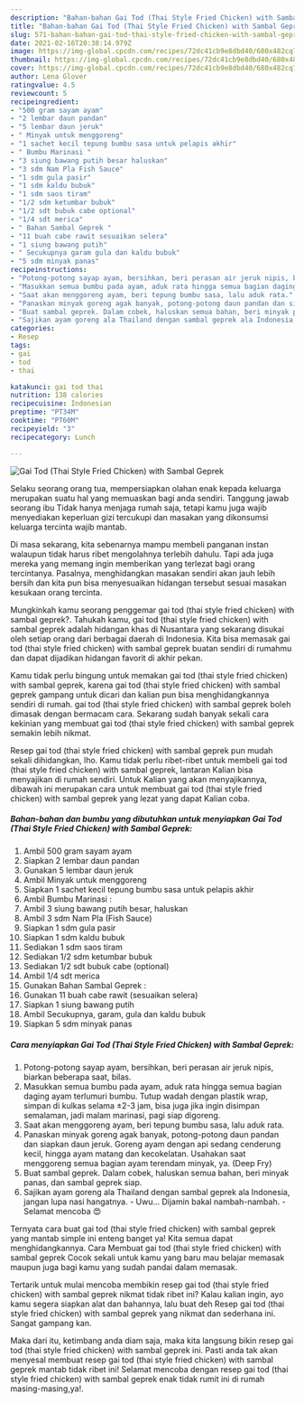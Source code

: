 ```yaml
---
description: "Bahan-bahan Gai Tod (Thai Style Fried Chicken) with Sambal Geprek yang lezat dan Mudah Dibuat"
title: "Bahan-bahan Gai Tod (Thai Style Fried Chicken) with Sambal Geprek yang lezat dan Mudah Dibuat"
slug: 571-bahan-bahan-gai-tod-thai-style-fried-chicken-with-sambal-geprek-yang-lezat-dan-mudah-dibuat
date: 2021-02-16T20:38:14.979Z
image: https://img-global.cpcdn.com/recipes/72dc41cb9e8dbd40/680x482cq70/gai-tod-thai-style-fried-chicken-with-sambal-geprek-foto-resep-utama.jpg
thumbnail: https://img-global.cpcdn.com/recipes/72dc41cb9e8dbd40/680x482cq70/gai-tod-thai-style-fried-chicken-with-sambal-geprek-foto-resep-utama.jpg
cover: https://img-global.cpcdn.com/recipes/72dc41cb9e8dbd40/680x482cq70/gai-tod-thai-style-fried-chicken-with-sambal-geprek-foto-resep-utama.jpg
author: Lena Glover
ratingvalue: 4.5
reviewcount: 5
recipeingredient:
- "500 gram sayam ayam"
- "2 lembar daun pandan"
- "5 lembar daun jeruk"
- " Minyak untuk menggoreng"
- "1 sachet kecil tepung bumbu sasa untuk pelapis akhir"
- " Bumbu Marinasi "
- "3 siung bawang putih besar haluskan"
- "3 sdm Nam Pla Fish Sauce"
- "1 sdm gula pasir"
- "1 sdm kaldu bubuk"
- "1 sdm saos tiram"
- "1/2 sdm ketumbar bubuk"
- "1/2 sdt bubuk cabe optional"
- "1/4 sdt merica"
- " Bahan Sambal Geprek "
- "11 buah cabe rawit sesuaikan selera"
- "1 siung bawang putih"
- " Secukupnya garam gula dan kaldu bubuk"
- "5 sdm minyak panas"
recipeinstructions:
- "Potong-potong sayap ayam, bersihkan, beri perasan air jeruk nipis, biarkan beberapa saat, bilas."
- "Masukkan semua bumbu pada ayam, aduk rata hingga semua bagian daging ayam terlumuri bumbu. Tutup wadah dengan plastik wrap, simpan di kulkas selama ±2-3 jam, bisa juga jika ingin disimpan semalaman, jadi malam marinasi, pagi siap digoreng."
- "Saat akan menggoreng ayam, beri tepung bumbu sasa, lalu aduk rata."
- "Panaskan minyak goreng agak banyak, potong-potong daun pandan dan siapkan daun jeruk. Goreng ayam dengan api sedang cenderung kecil, hingga ayam matang dan kecokelatan. Usahakan saat menggoreng semua bagian ayam terendam minyak, ya. (Deep Fry)"
- "Buat sambal geprek. Dalam cobek, haluskan semua bahan, beri minyak panas, dan sambal geprek siap."
- "Sajikan ayam goreng ala Thailand dengan sambal geprek ala Indonesia, jangan lupa nasi hangatnya. Uwu... Dijamin bakal nambah-nambah. Selamat mencoba 😍"
categories:
- Resep
tags:
- gai
- tod
- thai

katakunci: gai tod thai 
nutrition: 138 calories
recipecuisine: Indonesian
preptime: "PT34M"
cooktime: "PT60M"
recipeyield: "3"
recipecategory: Lunch

---
```



![Gai Tod (Thai Style Fried Chicken) with Sambal Geprek](https://img-global.cpcdn.com/recipes/72dc41cb9e8dbd40/680x482cq70/gai-tod-thai-style-fried-chicken-with-sambal-geprek-foto-resep-utama.jpg)

Selaku seorang orang tua, mempersiapkan olahan enak kepada keluarga merupakan suatu hal yang memuaskan bagi anda sendiri. Tanggung jawab seorang ibu Tidak hanya menjaga rumah saja, tetapi kamu juga wajib menyediakan keperluan gizi tercukupi dan masakan yang dikonsumsi keluarga tercinta wajib mantab.

Di masa  sekarang, kita sebenarnya mampu membeli panganan instan walaupun tidak harus ribet mengolahnya terlebih dahulu. Tapi ada juga mereka yang memang ingin memberikan yang terlezat bagi orang tercintanya. Pasalnya, menghidangkan masakan sendiri akan jauh lebih bersih dan kita pun bisa menyesuaikan hidangan tersebut sesuai masakan kesukaan orang tercinta. 



Mungkinkah kamu seorang penggemar gai tod (thai style fried chicken) with sambal geprek?. Tahukah kamu, gai tod (thai style fried chicken) with sambal geprek adalah hidangan khas di Nusantara yang sekarang disukai oleh setiap orang dari berbagai daerah di Indonesia. Kita bisa memasak gai tod (thai style fried chicken) with sambal geprek buatan sendiri di rumahmu dan dapat dijadikan hidangan favorit di akhir pekan.

Kamu tidak perlu bingung untuk memakan gai tod (thai style fried chicken) with sambal geprek, karena gai tod (thai style fried chicken) with sambal geprek gampang untuk dicari dan kalian pun bisa menghidangkannya sendiri di rumah. gai tod (thai style fried chicken) with sambal geprek boleh dimasak dengan bermacam cara. Sekarang sudah banyak sekali cara kekinian yang membuat gai tod (thai style fried chicken) with sambal geprek semakin lebih nikmat.

Resep gai tod (thai style fried chicken) with sambal geprek pun mudah sekali dihidangkan, lho. Kamu tidak perlu ribet-ribet untuk membeli gai tod (thai style fried chicken) with sambal geprek, lantaran Kalian bisa menyajikan di rumah sendiri. Untuk Kalian yang akan menyajikannya, dibawah ini merupakan cara untuk membuat gai tod (thai style fried chicken) with sambal geprek yang lezat yang dapat Kalian coba.

<!--inarticleads1-->

##### Bahan-bahan dan bumbu yang dibutuhkan untuk menyiapkan Gai Tod (Thai Style Fried Chicken) with Sambal Geprek:

1. Ambil 500 gram sayam ayam
1. Siapkan 2 lembar daun pandan
1. Gunakan 5 lembar daun jeruk
1. Ambil  Minyak untuk menggoreng
1. Siapkan 1 sachet kecil tepung bumbu sasa untuk pelapis akhir
1. Ambil  Bumbu Marinasi :
1. Ambil 3 siung bawang putih besar, haluskan
1. Ambil 3 sdm Nam Pla (Fish Sauce)
1. Siapkan 1 sdm gula pasir
1. Siapkan 1 sdm kaldu bubuk
1. Sediakan 1 sdm saos tiram
1. Sediakan 1/2 sdm ketumbar bubuk
1. Sediakan 1/2 sdt bubuk cabe (optional)
1. Ambil 1/4 sdt merica
1. Gunakan  Bahan Sambal Geprek :
1. Gunakan 11 buah cabe rawit (sesuaikan selera)
1. Siapkan 1 siung bawang putih
1. Ambil  Secukupnya, garam, gula dan kaldu bubuk
1. Siapkan 5 sdm minyak panas




<!--inarticleads2-->

##### Cara menyiapkan Gai Tod (Thai Style Fried Chicken) with Sambal Geprek:

1. Potong-potong sayap ayam, bersihkan, beri perasan air jeruk nipis, biarkan beberapa saat, bilas.
1. Masukkan semua bumbu pada ayam, aduk rata hingga semua bagian daging ayam terlumuri bumbu. Tutup wadah dengan plastik wrap, simpan di kulkas selama ±2-3 jam, bisa juga jika ingin disimpan semalaman, jadi malam marinasi, pagi siap digoreng.
1. Saat akan menggoreng ayam, beri tepung bumbu sasa, lalu aduk rata.
1. Panaskan minyak goreng agak banyak, potong-potong daun pandan dan siapkan daun jeruk. Goreng ayam dengan api sedang cenderung kecil, hingga ayam matang dan kecokelatan. Usahakan saat menggoreng semua bagian ayam terendam minyak, ya. (Deep Fry)
1. Buat sambal geprek. Dalam cobek, haluskan semua bahan, beri minyak panas, dan sambal geprek siap.
1. Sajikan ayam goreng ala Thailand dengan sambal geprek ala Indonesia, jangan lupa nasi hangatnya. - Uwu... Dijamin bakal nambah-nambah. - Selamat mencoba 😍




Ternyata cara buat gai tod (thai style fried chicken) with sambal geprek yang mantab simple ini enteng banget ya! Kita semua dapat menghidangkannya. Cara Membuat gai tod (thai style fried chicken) with sambal geprek Cocok sekali untuk kamu yang baru mau belajar memasak maupun juga bagi kamu yang sudah pandai dalam memasak.

Tertarik untuk mulai mencoba membikin resep gai tod (thai style fried chicken) with sambal geprek nikmat tidak ribet ini? Kalau kalian ingin, ayo kamu segera siapkan alat dan bahannya, lalu buat deh Resep gai tod (thai style fried chicken) with sambal geprek yang nikmat dan sederhana ini. Sangat gampang kan. 

Maka dari itu, ketimbang anda diam saja, maka kita langsung bikin resep gai tod (thai style fried chicken) with sambal geprek ini. Pasti anda tak akan menyesal membuat resep gai tod (thai style fried chicken) with sambal geprek mantab tidak ribet ini! Selamat mencoba dengan resep gai tod (thai style fried chicken) with sambal geprek enak tidak rumit ini di rumah masing-masing,ya!.

